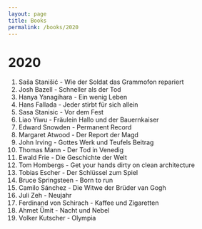 ```yaml
---
layout: page
title: Books
permalink: /books/2020
---
```

# 2020

1. Saša Stanišić - Wie der Soldat das Grammofon repariert
1. Josh Bazell - Schneller als der Tod
1. Hanya Yanagihara - Ein wenig Leben
1. Hans Fallada - Jeder stirbt für sich allein
1. Sasa Stanisic - Vor dem Fest 
1. Liao Yiwu - Fräulein Hallo und der Bauernkaiser
1. Edward Snowden - Permanent Record
1. Margaret Atwood - Der Report der Magd
1. John Irving - Gottes Werk und Teufels Beitrag
1. Thomas Mann - Der Tod in Venedig
1. Ewald Frie - Die Geschichte der Welt
1. Tom Hombergs - Get your hands dirty on clean architecture
1. Tobias Escher - Der Schlüssel zum Spiel
1. Bruce Springsteen - Born to run
1. Camilo Sánchez - Die Witwe der Brüder van Gogh
1. Juli Zeh - Neujahr
1. Ferdinand von Schirach - Kaffee und Zigaretten
1. Ahmet Ümit - Nacht und Nebel
1. Volker Kutscher - Olympia



